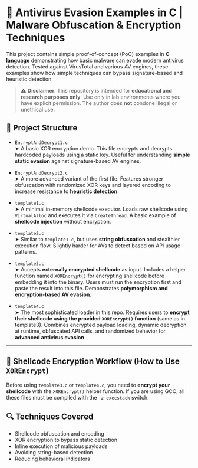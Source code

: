 # 🔐 Antivirus Evasion Examples in C | Malware Obfuscation & Encryption Techniques

This project contains simple proof-of-concept (PoC) examples in **C language** demonstrating how basic malware can evade modern antivirus detection. Tested against VirusTotal and various AV engines, these examples show how simple techniques can bypass signature-based and heuristic detection.

> ⚠️ **Disclaimer**: This repository is intended for **educational and research purposes only**. Use only in lab environments where you have explicit permission. The author does **not** condone illegal or unethical use.

## 📂 Project Structure

- `EncryptAndDecrypt1.c`  
  ➤ A basic XOR encryption demo. This file encrypts and decrypts hardcoded payloads using a static key. Useful for understanding **simple static evasion** against signature-based AV engines.

- `EncryptAndDecrypt2.c`  
  ➤ A more advanced variant of the first file. Features stronger obfuscation with randomized XOR keys and layered encoding to increase resistance to **heuristic detection**.

- `template1.c`  
  ➤ A minimal in-memory shellcode executor. Loads raw shellcode using `VirtualAlloc` and executes it via `CreateThread`. A basic example of **shellcode injection** without encryption.

- `template2.c`  
  ➤ Similar to `template1.c`, but uses **string obfuscation** and stealthier execution flow. Slightly harder for AVs to detect based on API usage patterns.

- `template3.c`  
  ➤ Accepts **externally encrypted shellcode** as input. Includes a helper function named `XOREncrypt()` for encrypting shellcode before embedding it into the binary. Users must run the encryption first and paste the result into this file. Demonstrates **polymorphism and encryption-based AV evasion**.

- `template4.c`  
  ➤ The most sophisticated loader in this repo. Requires users to **encrypt their shellcode using the provided `XOREncrypt()` function** (same as in template3). Combines encrypted payload loading, dynamic decryption at runtime, obfuscated API calls, and randomized behavior for **advanced antivirus evasion**.

---

## 🔐 Shellcode Encryption Workflow (How to Use `XOREncrypt`)

Before using `template3.c` or `template4.c`, you need to **encrypt your shellcode** with the `XOREncrypt()` helper function.
If you are using GCC, all these files must be compiled with the `-z execstack` switch.

## 🔍 Techniques Covered
- Shellcode obfuscation and encoding
- XOR encryption to bypass static detection
- Inline execution of malicious payloads
- Avoiding string-based detection
- Reducing behavioral indicators
